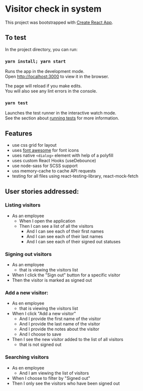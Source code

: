 # Visitor check in system
This project was bootstrapped with [Create React App](https://github.com/facebook/create-react-app).

## To test

In the project directory, you can run:

### `yarn install; yarn start`

Runs the app in the development mode.<br />
Open [http://localhost:3000](http://localhost:3000) to view it in the browser.

The page will reload if you make edits.<br />
You will also see any lint errors in the console.

### `yarn test`

Launches the test runner in the interactive watch mode.<br />
See the section about [running tests](https://facebook.github.io/create-react-app/docs/running-tests) for more information.

## Features
- use css grid for layout
- uses [font awesome](https://fontawesome.com/) for font icons
- uses native `<dialog>` element with help of a polyfill
- uses custom React Hooks (useDebounce)
- use node-sass for SCSS support
- uss memory-cache to cache API requests
- testing for all files using react-testing-library, react-mock-fetch


## User stories addressed:
### Listing visitors
- As an employee
    - When I open the application
    - Then I can see a list of all the visitors
        - And I can see each of their first names
        - And I can see each of their last names
        - And I can see each of their signed out statuses    

### Signing out visitors
- As an employee
    - that is viewing the visitors list
- When I click the "Sign out" button for a specific visitor
- Then the visitor is marked as signed out
### Add a new visitor:
- As en employee
    - that is viewing the visitors list
- When I click "Add a new visitor"
    - And I provide the first name of the visitor
    - And I provide the last name of the visitor
    - And I provide the notes about the visitor
    - And I choose to save
- Then I see the new visitor added to the list of all visitors
    - that is not signed out
### Searching visitors
- As en employee
    - And I am viewing the list of visitors
- When I choose to filter by "Signed out"
- Then I only see the visitors who have been signed out
